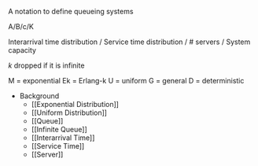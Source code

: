 A notation to define queueing systems

A/B/c/K

Interarrival time distribution / Service time distribution / # servers / System capacity

*k* dropped if it is infinite

M = exponential
Ek = Erlang-k
U = uniform
G = general
D = deterministic

- Background
	- [[Exponential Distribution]]
	- [[Uniform Distribution]]
	- [[Queue]]
	- [[Infinite Queue]]
	- [[Interarrival Time]]
	- [[Service Time]]
	- [[Server]]